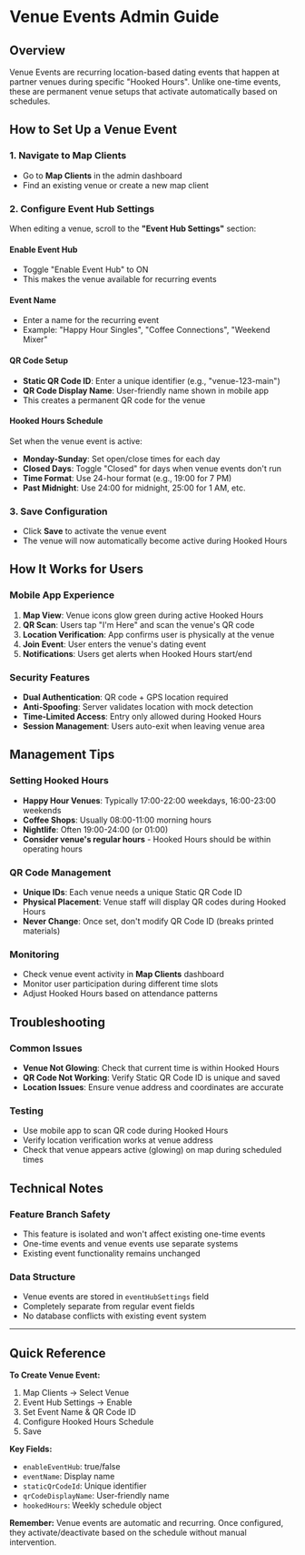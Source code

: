 # Venue Events Admin Guide

## Overview
Venue Events are recurring location-based dating events that happen at partner venues during specific "Hooked Hours". Unlike one-time events, these are permanent venue setups that activate automatically based on schedules.

## How to Set Up a Venue Event

### 1. Navigate to Map Clients
- Go to **Map Clients** in the admin dashboard
- Find an existing venue or create a new map client

### 2. Configure Event Hub Settings
When editing a venue, scroll to the **"Event Hub Settings"** section:

#### **Enable Event Hub**
- Toggle "Enable Event Hub" to ON
- This makes the venue available for recurring events

#### **Event Name** 
- Enter a name for the recurring event
- Example: "Happy Hour Singles", "Coffee Connections", "Weekend Mixer"

#### **QR Code Setup**
- **Static QR Code ID**: Enter a unique identifier (e.g., "venue-123-main")
- **QR Code Display Name**: User-friendly name shown in mobile app
- This creates a permanent QR code for the venue

#### **Hooked Hours Schedule**
Set when the venue event is active:
- **Monday-Sunday**: Set open/close times for each day
- **Closed Days**: Toggle "Closed" for days when venue events don't run
- **Time Format**: Use 24-hour format (e.g., 19:00 for 7 PM)
- **Past Midnight**: Use 24:00 for midnight, 25:00 for 1 AM, etc.

### 3. Save Configuration
- Click **Save** to activate the venue event
- The venue will now automatically become active during Hooked Hours

## How It Works for Users

### Mobile App Experience
1. **Map View**: Venue icons glow green during active Hooked Hours
2. **QR Scan**: Users tap "I'm Here" and scan the venue's QR code
3. **Location Verification**: App confirms user is physically at the venue
4. **Join Event**: User enters the venue's dating event
5. **Notifications**: Users get alerts when Hooked Hours start/end

### Security Features
- **Dual Authentication**: QR code + GPS location required
- **Anti-Spoofing**: Server validates location with mock detection
- **Time-Limited Access**: Entry only allowed during Hooked Hours
- **Session Management**: Users auto-exit when leaving venue area

## Management Tips

### Setting Hooked Hours
- **Happy Hour Venues**: Typically 17:00-22:00 weekdays, 16:00-23:00 weekends
- **Coffee Shops**: Usually 08:00-11:00 morning hours
- **Nightlife**: Often 19:00-24:00 (or 01:00)
- **Consider venue's regular hours** - Hooked Hours should be within operating hours

### QR Code Management
- **Unique IDs**: Each venue needs a unique Static QR Code ID
- **Physical Placement**: Venue staff will display QR codes during Hooked Hours
- **Never Change**: Once set, don't modify QR Code ID (breaks printed materials)

### Monitoring
- Check venue event activity in **Map Clients** dashboard
- Monitor user participation during different time slots
- Adjust Hooked Hours based on attendance patterns

## Troubleshooting

### Common Issues
- **Venue Not Glowing**: Check that current time is within Hooked Hours
- **QR Code Not Working**: Verify Static QR Code ID is unique and saved
- **Location Issues**: Ensure venue address and coordinates are accurate

### Testing
- Use mobile app to scan QR code during Hooked Hours
- Verify location verification works at venue address
- Check that venue appears active (glowing) on map during scheduled times

## Technical Notes

### Feature Branch Safety
- This feature is isolated and won't affect existing one-time events
- One-time events and venue events use separate systems
- Existing event functionality remains unchanged

### Data Structure
- Venue events are stored in `eventHubSettings` field
- Completely separate from regular event fields
- No database conflicts with existing event system

---

## Quick Reference

**To Create Venue Event:**
1. Map Clients → Select Venue
2. Event Hub Settings → Enable
3. Set Event Name & QR Code ID  
4. Configure Hooked Hours Schedule
5. Save

**Key Fields:**
- `enableEventHub`: true/false
- `eventName`: Display name
- `staticQrCodeId`: Unique identifier  
- `qrCodeDisplayName`: User-friendly name
- `hookedHours`: Weekly schedule object

**Remember:** Venue events are automatic and recurring. Once configured, they activate/deactivate based on the schedule without manual intervention.